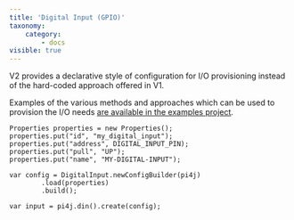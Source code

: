 ```yaml
---
title: 'Digital Input (GPIO)'
taxonomy:
    category:
        - docs
visible: true
---
```


V2 provides a declarative style of configuration for I/O provisioning instead of the hard-coded approach offered in V1.

Examples of the various methods and approaches which can be used to provision the I/O needs [are available in the examples project](
https://github.com/Pi4J/pi4j-v2-examples/tree/master/src/main/java/com/pi4j/example/gpio/digital/input).

```
Properties properties = new Properties();
properties.put("id", "my_digital_input");
properties.put("address", DIGITAL_INPUT_PIN);
properties.put("pull", "UP");
properties.put("name", "MY-DIGITAL-INPUT");

var config = DigitalInput.newConfigBuilder(pi4j)
        .load(properties)
        .build();

var input = pi4j.din().create(config);
```  